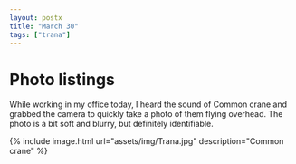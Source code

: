 ```yaml
---
layout: postx
title: "March 30"
tags: ["trana"]
---
```

# Photo listings

While working in my office today, I heard the sound of Common crane and grabbed
the camera to quickly take a photo of them flying overhead. The photo is a bit
soft and blurry, but definitely identifiable.

{% include image.html url="assets/img/Trana.jpg" description="Common crane" %}
